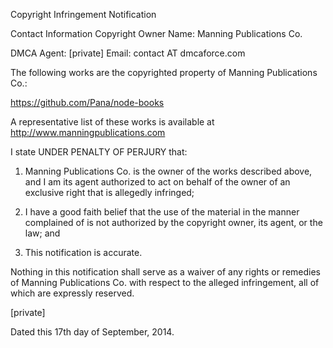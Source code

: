 Copyright Infringement Notification

Contact Information
Copyright Owner Name: Manning Publications Co.

DMCA Agent:
[private]
Email: contact AT dmcaforce.com

The following works are the copyrighted property of Manning Publications Co.:

https://github.com/Pana/node-books

A representative list of these works is available at
http://www.manningpublications.com

I state UNDER PENALTY OF PERJURY that:

1. Manning Publications Co. is the owner of the works described above, and I am its agent authorized to act on behalf of the 
owner of an exclusive right that is allegedly infringed;

2. I have a good faith belief that the use of the material in the manner complained of is not authorized by the copyright owner,
its agent, or the law; and

3. This notification is accurate.

Nothing in this notification shall serve as a waiver of any rights or remedies of Manning Publications Co. with respect to 
the alleged infringement, all of which are expressly reserved.

[private]

Dated this 17th day of September, 2014.
